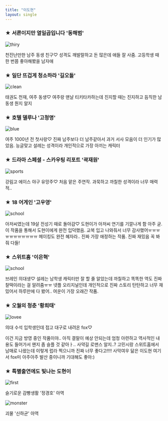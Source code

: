 ```yaml
---
title: "이도현"
layout: single
---
```

### ★ 서른이지만 열일곱입니다 '동해범'
![thiry][silicon]

[silicon]: https://i.pinimg.com/736x/64/ec/7a/64ec7ade6fa2272e1cbfd0c26c10d21a.jpg
천진난만한 남주 동생 친구♡ 
성격도 깨발랄하고 돈 많은데 애들 잘 사줌. 고등학생 때 한 번쯤 좋아해봤을 남자애

### ★ 일단 뜨겁게 청소하라 '길오돌'
![clean][happy]

[happy]: https://i.pinimg.com/originals/0f/af/8a/0faf8af794c866122a3e0b8f10945d18.jpg
태권도 천재, 여주 동생♡ 
여주랑 맨날 티키타카하는데 진지할 때는 진지하고 듬직한 남동생 뭔지 알지

### ★ 호텔 델루나 '고청명'
![blue][hotel]

[hotel]: https://pbs.twimg.com/media/EoyF7eCVQAAmVCn.jpg
여주 1000년 전 첫사랑♡ 
진짜 남주보다 더 남주같아서 과거 서사 모음이 더 인기가 많았음. 능글맞고 설레는 성격이라 개인적으로 가장 아끼는 캐릭터

### ★ 드라마 스페셜 - 스카우팅 리포트 '곽재원'
![sports][report]

[report]: https://an2-img.amz.wtchn.net/image/v2/092da17e423ff1ac8bd6ea583b088759.jpg?jwt=ZXlKaGJHY2lPaUpJVXpJMU5pSjkuZXlKaVlXTnJaM0p2ZFc1a0lqcDdJbklpT2pJMU5Td2laeUk2TWpVMUxDSmlJam95TlRWOUxDSmpjbTl3SWpwMGNuVmxMQ0pvWldsbmFIUWlPakV3T0RBc0luQmhkR2dpT2lJdmRqSXZjM1J2Y21VdmFXMWhaMlV2TVRZd09EY3hOREF3TXpneE56WTFNek15TmlJc0luRjFZV3hwZEhraU9qZ3dMQ0ozYVdSMGFDSTZNVGt5TUgwLkg4RVhKNXZpQ285NENOdHFCZ2ZtQk4tU19Md2tfVDZWNnlBekhGaG5pNWM
강림고 에이스 야구 유망주♡ 
처음 맡은 주연작. 과묵하고 까칠한 성격이라 너무 매력적.. 

### ★ 18 어게인 '고우영'
![school][again]

[again]: https://post-phinf.pstatic.net/MjAyMDA5MzBfNDMg/MDAxNjAxNDU5NzQyNjUx._Dcf8eWn2FkYyOdj2F8kuyUj4SxXsk79gK7ZeflWWfUg.v4HYhPXDHQ_ro_sUfxuz4CzurEZEEggScmpiS212k-og.JPEG/OOOH3516_%EC%9D%B4%EB%8F%84%ED%98%84_%EC%88%98%EC%A0%95.jpg?type=w1200
아저씨였는데 19살 전성기 때로 돌아감♡ 
도현이가 아저씨 연기를 기깔나게 함 아주 굳. 
이 작품을 통해서 도현이에게 완전 입덕했음. 교복 입고 나와줘서 너무 감사했어ㅠㅠㅠㅠㅠㅠㅠㅠㅠㅠㅠ
메이킹도 완전 혜자라.. 진짜 가장 애정하는 작품. 진짜 재밌음 꼭 봐줘 다들!

### ★ 스위트홈 '이은혁'
![school][home]

[home]: https://blog.kakaocdn.net/dn/bYR1vg/btqQNpvisn5/gyL9FgcOusQJzcvDDy3Olk/img.jpg
브레인 의대생♡ 
설레는 남학생 캐릭터만 잘 할 줄 알았는데 까칠하고 똑똑한 역도 진짜 찰떡이라는 걸 알려줌ㅠㅠ
넷플 오리지널인데 개인적으로 진짜 스토리 탄탄하고 너무 재밌어서 하루만에 다 봤어.. 여운이 가장 오래간 작품.

### ★ 오월의 청춘 '황희태'
![lovee][may]

[may]: http://www.slist.kr/news/photo/202104/239143_401405_3821.jpeg
의대 수석 입학생인데 접고 대구로 내려온 fox♡ 

이건 지금 방영 중인 작품이야.. 아직 결말이 예상 안되는데 엄청 아련하고 역사적인 내용도 들어가서 왠지 좀 슬플 것 같아ㅏ.. 
사약길 로맨스 알지..? 고민시랑 스위트홈에서 남매로 나왔는데 이렇게 럽라 찍으니까 진짜 너무 좋다고!!!! 
사막여우 닮은 이도현 여기서 fox미 아주아주 발산 중이니까 기대해도 좋아:)

### ★ 특별출연에도 빛나는 도현이
![first][good]

[good]: https://img.insight.co.kr/static/2019/08/26/700/osc7316b0l047w09ie7n.jpg
슬기로운 감빵생활 '정경호' 아역

![monster][nice]

[nice]: https://img.hankyung.com/photo/202102/01.25385965.1.jpg
괴물 '신하균' 아역

